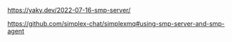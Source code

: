 https://yaky.dev/2022-07-16-smp-server/

https://github.com/simplex-chat/simplexmq#using-smp-server-and-smp-agent
